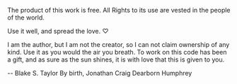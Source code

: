 The product of this work is free. All Rights to its use are vested in the people
of the world.

Use it well, and spread the love. ♡

I am the author, but I am not the creator, so I can not claim ownership of any
kind. Use it as you would the air you breath. To work on this code has been a
gift, and as sure as the sun shines, it is with love that this is given to you.

-- Blake S. Taylor
By birth, Jonathan Craig Dearborn Humphrey
